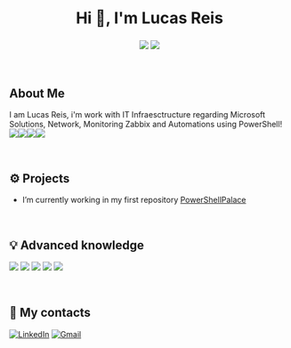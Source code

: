 <h1 align="center">Hi 👋, I'm Lucas Reis</a></h1>
<h3 align="center"><img src="https://img.shields.io/badge/powershell-5391FE?style=for-the-badge&logo=powershell&logoColor=white" />  <img src="https://img.shields.io/badge/Fanatic-9B111E?style=for-the-badge&logo=Fanatic&logoColor=white"/></h3>



<br/>

## About Me

I am Lucas Reis, i'm work with IT Infraesctructure regarding Microsoft Solutions, Network, Monitoring Zabbix and Automations using PowerShell! <img src="https://img.shields.io/badge/Azure-337BB7"/><img src="https://img.shields.io/badge/SCCM-225679"/><img src="https://img.shields.io/badge/Zabbix-D40000"/><img src="https://img.shields.io/badge/Cisco-27BDF3"/>

<br> 

## ⚙️ Projects

-  I’m currently working in my first repository <a href="https://github.com/LuksReis/PowerShellPalace" target="blank">PowerShellPalace</a>

<br/>

## 💡 Advanced knowledge

<img src="https://img.shields.io/badge/powershell-5391FE?style=for-the-badge&logo=powershell&logoColor=white" /> <img src="https://img.shields.io/badge/microsoft%20azure-0089D6?style=for-the-badge&logo=microsoft-azure&logoColor=white" /> <img src="https://img.shields.io/badge/Windows-0078D6?style=for-the-badge&logo=windows&logoColor=white" /> <img src="https://img.shields.io/badge/Windows_11-0078d4?style=for-the-badge&logo=windows-11&logoColor=white" /> <img src="https://img.shields.io/badge/Selenium-43B02A?style=for-the-badge&logo=Selenium&logoColor=white"/> 

<br/>

## 🔗 My contacts

[![LinkedIn](https://img.shields.io/badge/LinkedIn-0077B5?style=for-the-badge&logo=linkedin&logoColor=white)](https://www.linkedin.com/in/lucasreis2021/)    [![Gmail](https://img.shields.io/badge/Gmail-D14836?style=for-the-badge&logo=gmail&logoColor=white)](mailto:lmarioreis@gmail.com)
